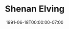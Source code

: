 ---
title: Shenan Elving
date: 1991-06-18T00:00:00-07:00
tags:
  - eagle
description:
draft: false
---